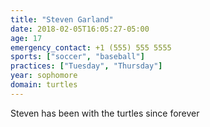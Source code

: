 ```yaml
---
title: "Steven Garland"
date: 2018-02-05T16:05:27-05:00
age: 17
emergency_contact: +1 (555) 555 5555
sports: ["soccer", "baseball"]
practices: ["Tuesday", "Thursday"]
year: sophomore
domain: turtles
---
```


Steven has been with the turtles since forever

